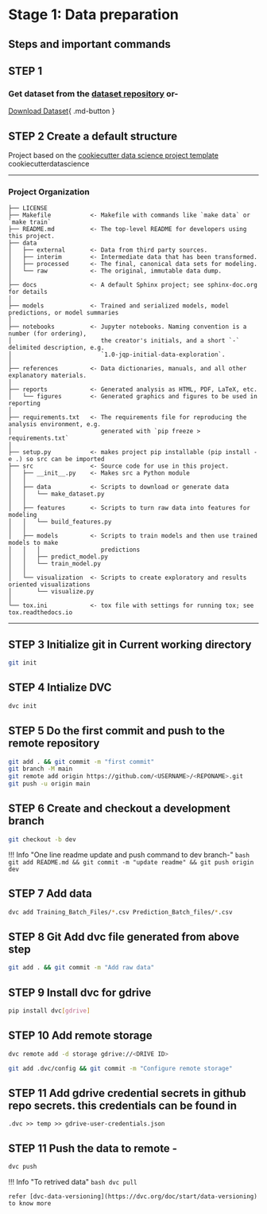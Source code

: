 # Stage 1: Data preparation

## Steps and important commands

## STEP 1
### Get dataset from the [dataset repository](https://github.com/iNeuron-Pvt-Ltd/wafer-dataset) or- 
[Download Dataset](https://github.com/iNeuron-Pvt-Ltd/wafer-dataset/archive/main.zip){ .md-button } 


## STEP 2 Create a default structure
Project based on the <a target="_blank" href="https://drivendata.github.io/cookiecutter-data-science/">cookiecutter data science project template</a> cookiecutterdatascience

---

### Project Organization
    ├── LICENSE
    ├── Makefile           <- Makefile with commands like `make data` or `make train`
    ├── README.md          <- The top-level README for developers using this project.
    ├── data
    │   ├── external       <- Data from third party sources.
    │   ├── interim        <- Intermediate data that has been transformed.
    │   ├── processed      <- The final, canonical data sets for modeling.
    │   └── raw            <- The original, immutable data dump.
    │
    ├── docs               <- A default Sphinx project; see sphinx-doc.org for details
    │
    ├── models             <- Trained and serialized models, model predictions, or model summaries
    │
    ├── notebooks          <- Jupyter notebooks. Naming convention is a number (for ordering),
    │                         the creator's initials, and a short `-` delimited description, e.g.
    │                         `1.0-jqp-initial-data-exploration`.
    │
    ├── references         <- Data dictionaries, manuals, and all other explanatory materials.
    │
    ├── reports            <- Generated analysis as HTML, PDF, LaTeX, etc.
    │   └── figures        <- Generated graphics and figures to be used in reporting
    │
    ├── requirements.txt   <- The requirements file for reproducing the analysis environment, e.g.
    │                         generated with `pip freeze > requirements.txt`
    │
    ├── setup.py           <- makes project pip installable (pip install -e .) so src can be imported
    ├── src                <- Source code for use in this project.
    │   ├── __init__.py    <- Makes src a Python module
    │   │
    │   ├── data           <- Scripts to download or generate data
    │   │   └── make_dataset.py
    │   │
    │   ├── features       <- Scripts to turn raw data into features for modeling
    │   │   └── build_features.py
    │   │
    │   ├── models         <- Scripts to train models and then use trained models to make
    │   │   │                 predictions
    │   │   ├── predict_model.py
    │   │   └── train_model.py
    │   │
    │   └── visualization  <- Scripts to create exploratory and results oriented visualizations
    │       └── visualize.py
    │
    └── tox.ini            <- tox file with settings for running tox; see tox.readthedocs.io

---

## STEP 3 Initialize git in Current working directory
```bash
git init
```

## STEP 4 Intialize DVC
```bash
dvc init
```

## STEP 5 Do the first commit and push to the remote repository
```bash
git add . && git commit -m "first commit"
git branch -M main
git remote add origin https://github.com/<USERNAME>/<REPONAME>.git
git push -u origin main
```

## STEP 6 Create and checkout a development branch 
```bash 
git checkout -b dev
```

!!! Info "One line readme update and push command to dev branch-"
    ```bash
    git add README.md && git commit -m "update readme" && git push origin dev
    ```

## STEP 7 Add data 

```bash
dvc add Training_Batch_Files/*.csv Prediction_Batch_files/*.csv
```

## STEP 8 Git Add dvc file generated from above step 

```bash
git add . && git commit -m "Add raw data"
```
## STEP 9 Install dvc for gdrive

```bash
pip install dvc[gdrive]
```
## STEP 10 Add remote storage

```bash
dvc remote add -d storage gdrive://<DRIVE ID>

git add .dvc/config && git commit -m "Configure remote storage"
```
## STEP 11 Add gdrive credential secrets in github repo secrets. this credentials can be found in 
`.dvc >> temp >> gdrive-user-credentials.json`

## STEP 11 Push the data to remote -

```bash
dvc push
```

!!! Info "To retrived data"
    ```bash
    dvc pull
    ```

    refer [dvc-data-versioning](https://dvc.org/doc/start/data-versioning) to know more

